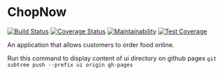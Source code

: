 # ChopNow

[![Build Status](https://travis-ci.org/teenoh/chopnow.svg?branch=master)](https://travis-ci.org/teenoh/chopnow)
[![Coverage Status](https://coveralls.io/repos/github/teenoh/chopnow/badge.svg?branch=master)](https://coveralls.io/github/teenoh/chopnow?branch=master)
[![Maintainability](https://api.codeclimate.com/v1/badges/23434e5694a35e8868a7/maintainability)](https://codeclimate.com/github/teenoh/chopnow/maintainability)
[![Test Coverage](https://api.codeclimate.com/v1/badges/23434e5694a35e8868a7/test_coverage)](https://codeclimate.com/github/teenoh/chopnow/test_coverage)


An application that allows customers to order food online.

Run this command to display content of ui directory on github pages
`git subtree push --prefix ui origin gh-pages`
